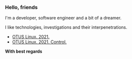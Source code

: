 ### Hello, friends

I'm a developer, software engineer and a bit of a dreamer.

I like technologies, investigations and their interpenetrations.
* [OTUS Linux. 2021.](https://github.com/BorisPlus/otus_linux)
* [OTUS Linux. 2021. Control.](https://github.com/BorisPlus/otus_linux_control)

__With best regards__
